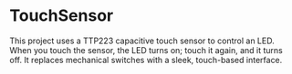 # TouchSensor
This project uses a TTP223 capacitive touch sensor to control an LED. When you touch the sensor, the LED turns on; touch it again, and it turns off. It replaces mechanical switches with a sleek, touch-based interface.
